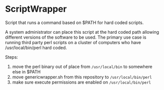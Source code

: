 # ScriptWrapper
Script that runs a command based on $PATH for hard coded scripts.

A system administrator can place this script at the hard coded path allowing different versions of the software to be used.
The primary use case is running third party perl scripts on a cluster of computers who have /usr/local/bin/perl hard coded.

Steps:

1. move the perl binary out of place from `/usr/local/bin` to somewhere else in $PATH
2. move genericwrapper.sh from this repository to `/usr/local/bin/perl`
3. make sure execute permissions are enabled on `/usr/local/bin/perl`



